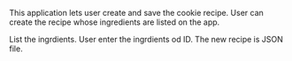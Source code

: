 This application lets user create and save the cookie recipe. User can create the recipe whose ingredients are listed on the app. 



List the ingrdients.
User enter the ingrdients od ID.
The new recipe is JSON file.